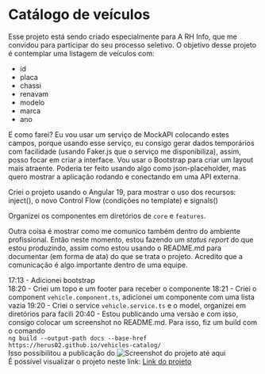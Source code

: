 # Catálogo de veículos

Esse projeto está sendo criado especialmente para A RH Info, que me convidou para participar do seu processo seletivo.
O objetivo desse projeto é contemplar uma listagem de veículos com:
- id
- placa
- chassi
- renavam
- modelo
- marca
- ano

E como farei? Eu vou usar um serviço de MockAPI colocando estes campos, porque usando esse serviço, eu consigo gerar dados temporários com facilidade (usando Faker.js que o serviço me disponibiliza), assim, posso focar em criar a interface. 
Vou usar o Bootstrap para criar um layout mais atraente.
Poderia ter feito usando algo como json-placeholder, mas quero mostrar a aplicação rodando e conectando em uma API externa.

Criei o projeto usando o Angular 19, para mostrar o uso dos recursos: inject(), o novo Control Flow (condições no template) e signals()

Organizei os componentes em diretórios de `core` e `features`.

Outra coisa é mostrar como me comunico também dentro do ambiente profissional. Então neste momento, estou fazendo um _status report_ do que estou produzindo, assim como estou usando o README.md para documentar (em forma de ata) do que se trata o projeto. Acredito que a comunicação é algo importante dentro de uma equipe.

17:13 - Adicionei bootstrap <br>
18:20 - Criei um topo e um footer para receber o componente
18:21 - Criei o component `vehicle.component.ts`, adicionei um componente com uma lista vazia
19:20 - Criei o service `vehicle.service.ts` e o model, organizei em diretórios para facili
20:40 - Estou publicando uma versão e com isso, consigo colocar um screenshot no README.md. Para isso, fiz um build com o comando <br> `ng build --output-path docs --base-href https://herus02.github.io/vehicles-catalog/` <br>
Isso possibilitou a publicação do 
![Screenshot do projeto até aqui](https://herus02.github.io/vehicles-catalog/assets/img/sreenshot-1.png) <br>
É possível visualizar o projeto neste link: [Link do projeto](https://herus02.github.io/vehicles-catalog/)
